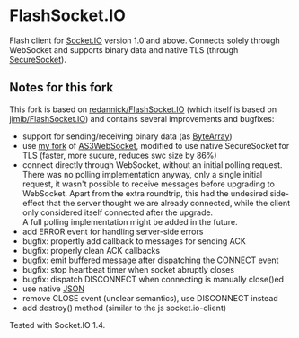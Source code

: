 # FlashSocket.IO

Flash client for [Socket.IO](http://socket.io/) version 1.0 and above. Connects
solely through WebSocket and supports binary data and native TLS (through
[SecureSocket](http://help.adobe.com/en_US/FlashPlatform/reference/actionscript/3/flash/net/SecureSocket.html)).

## Notes for this fork

This fork is based on
[redannick/FlashSocket.IO](https://github.com/redannick/FlashSocket.IO) (which
itself is based on
[jimib/FlashSocket.IO](https://github.com/jimib/FlashSocket.IO)) and contains
several improvements and bugfixes:

 * support for sending/receiving binary data (as
   [ByteArray](http://help.adobe.com/en_US/FlashPlatform/reference/actionscript/3/flash/utils/ByteArray.html))
 * use [my fork](https://github.com/chatziko/AS3WebSocket) of
   [AS3WebSocket](https://github.com/theturtle32/AS3WebSocket), modified to use
   native SecureSocket for TLS (faster, more sucure, reduces swc size by 86%)
 * connect directly through WebSocket, without an initial polling request.  
   There was no polling implementation anyway, only a single initial request,
   it wasn't possible to receive messages before upgrading to WebSocket. Apart
   from the extra roundtrip, this had the undesired side-effect that the server
   thought we are already connected, while the client only considered itself
   connected after the upgrade.  
   A full polling implementation might be added in the future.
 * add ERROR event for handling server-side errors
 * bugfix: propertly add callback to messages for sending ACK
 * bugfix: properly clean ACK callbacks
 * bugfix: emit buffered message after dispatching the CONNECT event
 * bugfix: stop heartbeat timer when socket abruptly closes
 * bugfix: dispatch DISCONNECT when connecting is manually close()ed
 * use native [JSON](http://help.adobe.com/en_US/FlashPlatform/reference/actionscript/3/JSON.html)
 * remove CLOSE event (unclear semantics), use DISCONNECT instead
 * add destroy() method (similar to the js socket.io-client)

Tested with Socket.IO 1.4.

